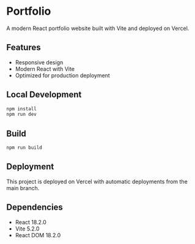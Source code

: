 # Portfolio

A modern React portfolio website built with Vite and deployed on Vercel.

## Features
- Responsive design
- Modern React with Vite
- Optimized for production deployment

## Local Development
```bash
npm install
npm run dev
```

## Build
```bash
npm run build
```

## Deployment
This project is deployed on Vercel with automatic deployments from the main branch.

## Dependencies
- React 18.2.0
- Vite 5.2.0
- React DOM 18.2.0